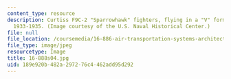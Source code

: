 ```yaml
---
content_type: resource
description: Curtiss F9C-2 "Sparrowhawk" fighters, flying in a "V" formation, circa
  1933-1935. (Image courtesy of the U.S. Naval Historical Center.)
file: null
file_location: /coursemedia/16-886-air-transportation-systems-architecting-spring-2004/189e920b482a297276c4462add95d292_16-888s04.jpg
file_type: image/jpeg
resourcetype: Image
title: 16-888s04.jpg
uid: 189e920b-482a-2972-76c4-462add95d292
---
```

